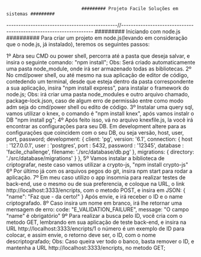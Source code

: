                                 ######### Projeto Facile Soluções em sistemas #########
----------------------------------------------//------------------------------------------------------------------
                                      ######### Iniciando com node.js ##########
Para criar um projeto em node.js(levando em consideração que o node.js, já instalado), teremos os seguintes passos:

1º Abra seu CMD ou power shell, percorra até a pasta que deseja salvar, e insira o seguinte comando: "npm install";
Obs: Será criado automaticamente uma pasta node_module, onde irá ser armazenado todas as bibliotecas.
2º No cmd/power shell, ou até mesmo na sua aplicação de editor de código, contedendo um terminal, desde que esteja
dentro da pasta correspondente a sua aplicação, insira "npm install express", para instalar o framework do node.js;
Obs: irá criar uma pasta node_modules e outro arquivo chamado, package-lock.json, caso de algum erro de permissão
entre como modo adm seja do cmd/power shell ou edito de código.
3º Instalar uma query sql, vamos utilizar o knex, o comando é "npm install knex", após vamos instalr o DB
"npm install pg";
4º Após feito isso, vá no arquivo knexfile.js, la você irá encontrar as configurações para seu DB.
Em development altere para as configurações que coincidem com o seu DB, ou seja versão, host, user, port, password; 
development: {
	client: 'pg',
    	version: '6.1',
    	connection: {
      		host : '127.0.0.1',
			user : 'postgres',
			port : 5432,
			password : '12345',
      		database : 'facile_challenge',
			filename: './src/database/db.pg'
    	},
		migrations: {
		  directory: './src/database/migrations'
		}
  	},
5º Vamos instalar a biblioteca de criptografar, neste caso vamos utilizar a crypto-js, "npm install crypto-js"
6º Por último já com os arquivos pegos do git, insira npm start para rodar a aplicação.
7º Em meu caso utilizo o app insomnia para realizar testes de back-end, use o mesmo ou de sua preferencia, e
coloque na URL, o link http://localhost:3333/encripts, com o metodo POST, e insira em JSON:
{
	"name": "Faz que - da certo!"
}
Após envie, e irá receber o ID e o name criptografado.
8º Caso insira um nome em branco, irá lhe retornar uma mensagem de erro:
code: "E_VALIDATION_FAILURE", message: "O campo \"name\" é obrigatório" 
9º Para realizar a busca pelo ID, você cria com o metodo GET, lembrando em sua aplicação de teste back-end, e
insira na URL http://localhost:3333/encripts/1 o número é um exemplo de ID para colocar, e assim envie, o retorno
deve ser, o ID, com o nome descriptografado;
Obs: Caso queira ver todo o banco, basta remover o ID, e mantenha a URL http://localhost:3333/encripts, no metodo
GET;
